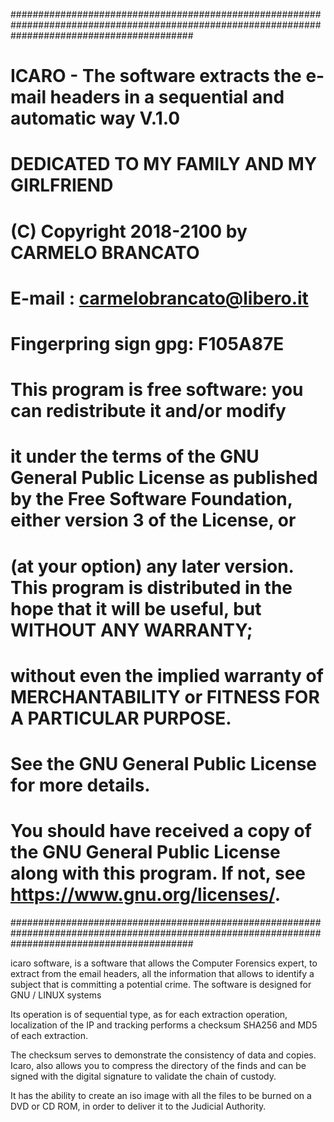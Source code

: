 #################################################################################################################################################
#                          							   					  			                                                                                    #
#              		ICARO - The software extracts the e-mail headers in a sequential and automatic way	V.1.0				                              #   	   
#				      														                                                                                                      #
#																		                                                                                                            #
#					      DEDICATED TO MY FAMILY AND MY GIRLFRIEND							                                                                             	#
#                              					  		   								                                                                                # 
# 	(C) Copyright 2018-2100 by CARMELO BRANCATO									  	  		                                                                      # 
#													                  			                                                                                              # 
# 		E-mail :            carmelobrancato@libero.it							  				                                                                      # 
#															  			                                                                                                          # 
#    Fingerpring sign gpg: F105A87E                    									  			                                                                # 
#										   								                                                                                                          #
#  															   			                                                                                                        #	  
#																		                                                                                                            #
#    This program is free software: you can redistribute it and/or modify 									                                                    #
#																		                                                                                                            #
#   it under the terms of the GNU General Public License as published by the Free Software Foundation, either version 3 of the License, or	    #
#																		                                                                                                            #
#    (at your option) any later version. This program is distributed in the hope that it will be useful, but WITHOUT ANY WARRANTY; 		          # 
#																		                                                                                                            #
#   without even the implied warranty of MERCHANTABILITY or FITNESS FOR A PARTICULAR PURPOSE. 							                                    #
#     																		                                                                                                      #
#    See the GNU General Public License for more details.											                                                                  #
#																		                                                                                                            #
#    You should have received a copy of the GNU General Public License along with this program.  If not, see <https://www.gnu.org/licenses/>.	  #
#################################################################################################################################################

icaro software, is a software that allows the Computer Forensics expert, to extract from the email headers, all the information that allows to identify a subject that is committing a potential crime.
The software is designed for GNU / LINUX systems

Its operation is of sequential type, as for each extraction operation, localization of the IP and tracking performs a checksum SHA256 and MD5 of each extraction.

The checksum serves to demonstrate the consistency of data and copies.
Icaro, also allows you to compress the directory of the finds and can be signed with the digital signature to validate the chain of custody.

It has the ability to create an iso image with all the files to be burned on a DVD or CD ROM, in order to deliver it to the Judicial Authority.



